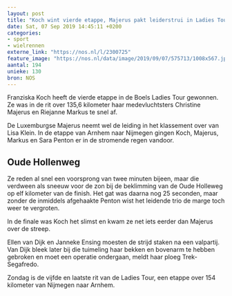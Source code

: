 ```yaml
---
layout: post
title: "Koch wint vierde etappe, Majerus pakt leiderstrui in Ladies Tour"
date: Sat, 07 Sep 2019 14:45:11 +0200
categories: 
- sport 
- wielrennen 
externe_link: "https://nos.nl/l/2300725"
feature_image: "https://nos.nl/data/image/2019/09/07/575713/1008x567.jpg"
aantal: 194
unieke: 130
bron: NOS
---
```


<p>Franziska Koch heeft de vierde etappe in de Boels Ladies Tour gewonnen. Ze was in de rit over 135,6 kilometer haar medevluchtsters Christine Majerus en Riejanne Markus te snel af.</p>
<p>De Luxemburgse Majerus neemt wel de leiding in het klassement over van Lisa Klein. In de etappe van Arnhem naar Nijmegen gingen Koch, Majerus, Markus en Sara Penton er in de stromende regen vandoor.</p>
<h2>Oude Hollenweg</h2>
<p>Ze reden al snel een voorsprong van twee minuten bijeen, maar die verdween als sneeuw voor de zon bij de beklimming van de Oude Holleweg op elf kilometer van de finish. Het gat was daarna nog 25 seconden, maar zonder de inmiddels afgehaakte Penton wist het leidende trio de marge toch weer te vergroten.</p>
<p>In de finale was Koch het slimst en kwam ze net iets eerder dan Majerus over de streep.</p>
<p>Ellen van Dijk en Janneke Ensing moesten de strijd staken na een valpartij. Van Dijk bleek later bij die tuimeling haar bekken en bovenarm te hebben gebroken en moet een operatie ondergaan, meldt haar ploeg Trek-Segafredo.</p>
<p>Zondag is de vijfde en laatste rit van de Ladies Tour, een etappe over 154 kilometer van Nijmegen naar Arnhem.</p>
